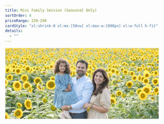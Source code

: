 ```yaml
---
title: Mini Family Session (Seasonal Only)
sortOrder: 4
priceRange: 220-290
cardStyle: "xl:shrink-0 xl:mx-[50vw] xl:max-w-[898px] xl:w-full h-fit"
details:
  - ""
---
```


![Mini Family Session](../../assets/miniFamilyPackage.png)
